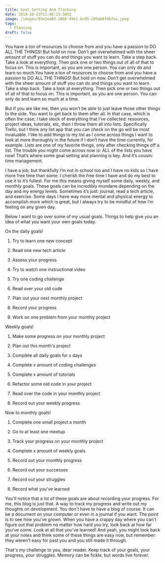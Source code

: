 ```yaml
---
title: Goal Setting And Tracking
date: 2019-10-23T11:46:23.565Z
image: /images/03e2ed83-28b6-49e1-bc05-c09ab8fdb7ea.jpeg
tags:
  - Planning
draft: false
---
```

You have a ton of resources to choose from and you have a passion to DO ALL THE THINGS! But hold on now. Don’t get overwhelmed with the sheer amount of stuff you can do and things you want to learn. Take a step back. Take a look at everything. Then pick one or two things out of all of that to focus on. This is important, as you are one person. You can only do and learn so much.You have a ton of resources to choose from and you have a passion to DO ALL THE THINGS! But hold on now. Don’t get overwhelmed with the sheer amount of stuff you can do and things you want to learn. Take a step back. Take a look at everything. Then pick one or two things out of all of that to focus on. This is important, as you are one person. You can only do and learn so much at a time.

But if you are like me, then you won’t be able to just leave those other things to the side. You want to get back to them after all. In that case, which is often the case, I take stock of everything that I’ve collected: resources, project ideas, tutorials, etc, then I throw them all into lists. Specifically Trello, but I think any list app that you can check on the go will be most invaluable. I like to add things to my list as I come across things I want to look at more thoroughly in the future if I don’t have the time currently, for example. Lists are one of my favorite things, only after checking things off a list. The trouble you might come across now is: ALL of the lists you have now! That’s where some goal setting and planning is key. And it’s cousin: time management.

I have a job, but thankfully I’m not in school too and I have no kids so I have more free time than some. I cherish the free time I have and do my best to use it to it’s fullest. For me this means giving myself some daily, weekly, and monthly goals. These goals can be incredibly mundane depending on the day and my energy levels. Sometimes it’s just: journal, read a tech article, and exercise. Some days I have way more mental and physical energy to accomplish more which is great, but I always try to be mindful of how I’m feeling on any given day.

Below I want to go over some of my usual goals. Things to help give you an idea of what you want your own goals today.



On the daily goals! 



1. Try to learn one new concept

2. Read one new tech article

3. Assess your progress

4. Try to watch one instructional video

5. Try one coding challenge

6. Read over your old code

7. Plan out your next monthly project

8. Record your progress

9. Work on one problem from your monthly project 



Weekly goals!



1. Make some progress on your monthly project

2. Plan out this month's project

3. Complete all daily goals for x days

4. Complete x amount of coding challenges

5. Complete x amount of tutorials

6. Refactor some old code in your project

7. Read over the code in your monthly project

8. Record out your weekly progress



Now to monthly goals!



1. Complete one small project a month

2. Go to at least one meetup

3. Track your progress on your monthly project

4. Complete x amount of weekly goals 

5. Record out your monthly progress

6. Record out your successes

7. Record out your struggles

8. Record what you've learned



You'll notice that a lot of these goals are about recording your progress. For me, this blog is just that. A way to track my progress and write out my thoughts on development. You don't have to have a blog of course. It can be a document on your computer or even in a journal if you want. The point is to see how you've grown. When you have a crappy day where you can't figure out that problem no matter how hard you try, look back at how far you've come. Look at all that you've learned! And yeah, you might look back at your notes and think some of these things are easy now, but remember: they weren't easy for past you and you still made it through.

That's my challenge to you, dear reader. Keep track of your goals, your progress, your struggles. Memory can be fickle, but words live forever.
